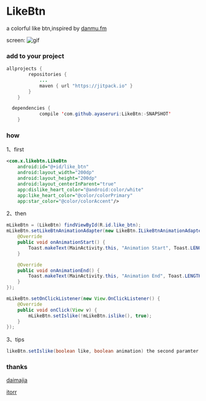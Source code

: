 # LikeBtn
a colorful like btn,inspired by [danmu.fm](http://danmu.fm)

screen:
![gif]()

### add to your project
```java
allprojects {
		repositories {
			...
			maven { url "https://jitpack.io" }
		}
	}

  dependencies {
  	        compile 'com.github.ayaseruri:LikeBtn:-SNAPSHOT'
  	}
```

### how
1、first
```xml
<com.x.likebtn.LikeBtn
    android:id="@+id/like_btn"
    android:layout_width="200dp"
    android:layout_height="200dp"
    android:layout_centerInParent="true"
    app:dislike_heart_color="@android:color/white"
    app:like_heart_color="@color/colorPrimary"
    app:star_color="@color/colorAccent"/>
```

2、then
```java
mLikeBtn = (LikeBtn) findViewById(R.id.like_btn);
mLikeBtn.setLikeBtnAnimationAdapter(new LikeBtn.ILikeBtnAnimationAdapter() {
    @Override
    public void onAnimationStart() {
        Toast.makeText(MainActivity.this, "Animation Start", Toast.LENGTH_LONG).show();
    }

    @Override
    public void onAnimationEnd() {
        Toast.makeText(MainActivity.this, "Animation End", Toast.LENGTH_LONG).show();
    }
});

mLikeBtn.setOnClickListener(new View.OnClickListener() {
    @Override
    public void onClick(View v) {
        mLikeBtn.setIslike(!mLikeBtn.islike(), true);
    }
});
```
3、tips
```java
likeBtn.setIslike(boolean like, boolean animation) the second paramter controls if the animation would start.
```

### thanks
[daimajia](http://github.com/daimajia/)

[itorr](https://github.com/itorr/)
